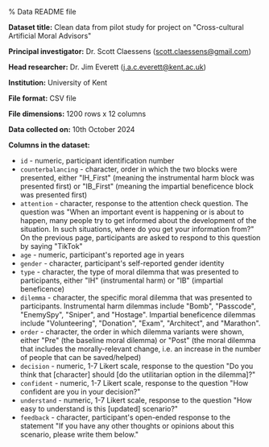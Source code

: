 % Data README file

**Dataset title:** Clean data from pilot study for project on "Cross-cultural 
Artificial Moral Advisors"

**Principal investigator:** Dr. Scott Claessens (scott.claessens@gmail.com)

**Head researcher:** Dr. Jim Everett (j.a.c.everett@kent.ac.uk)

**Institution:** University of Kent

**File format:** CSV file

**File dimensions:** 1200 rows x 12 columns

**Data collected on:** 10th October 2024

**Columns in the dataset:**

- `id` - numeric, participant identification number
- `counterbalancing` - character, order in which the two blocks were presented,
either "IH_First" (meaning the instrumental harm block was presented first) or 
"IB_First" (meaning the impartial beneficence block was presented first)
- `attention` - character, response to the attention check question. The
question was "When an important event is happening or is about to happen, many 
people try to get informed about the development of the situation. In such 
situations, where do you get your information from?" On the previous page,
participants are asked to respond to this question by saying "TikTok"
- `age` - numeric, participant's reported age in years
- `gender` - character, participant's self-reported gender identity
- `type` - character, the type of moral dilemma that was presented to 
participants, either "IH" (instrumental harm) or "IB" (impartial beneficence)
- `dilemma` - character, the specific moral dilemma that was presented to
participants. Instrumental harm dilemmas include "Bomb", "Passcode", "EnemySpy",
"Sniper", and "Hostage". Impartial beneficence dilemmas include "Volunteering",
"Donation", "Exam", "Architect", and "Marathon".
- `order` - character, the order in which dilemma variants were shown, either
"Pre" (the baseline moral dilemma) or "Post" (the moral dilemma that includes
the morally-relevant change, i.e. an increase in the number of people that can
be saved/helped)
- `decision` - numeric, 1-7 Likert scale, response to the question "Do you think
that [character] should [do the utilitarian option in the dilemma]?"
- `confident` - numeric, 1-7 Likert scale, response to the question "How 
confident are you in your decision?"
- `understand` - numeric, 1-7 Likert scale, response to the question "How
easy to understand is this [updated] scenario?"
- `feedback` - character, participant's open-ended response to the statement "If
you have any other thoughts or opinions about this scenario, please write them 
below."
